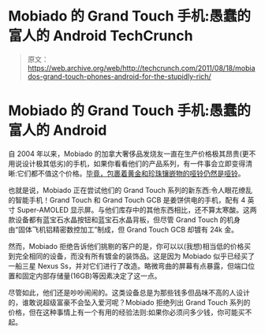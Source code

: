 # Mobiado 的 Grand Touch 手机:愚蠢的富人的 Android TechCrunch

> 原文：<https://web.archive.org/web/http://techcrunch.com/2011/08/18/mobiados-grand-touch-phones-android-for-the-stupidly-rich/>

# Mobiado 的 Grand Touch 手机:愚蠢的富人的 Android

自 2004 年以来，Mobiado 的加拿大奢侈品发烧友一直在生产价格极其昂贵(更不用说设计极其低劣)的手机，如果你看看他们的产品系列，有一件事会立即变得清晰:它们都不值这个价格。[毕竟，包裹着黄金和珍珠镶嵌物的哑铃仍然是哑铃](https://web.archive.org/web/20230203073247/https://techcrunch.com/2009/06/02/you-really-dont-need-the-%E2%80%98luxurious%E2%80%9D-mobiado-350-prl/)。

也就是说，Mobiado 正在尝试他们的 Grand Touch 系列的新东西:令人眼花缭乱的智能手机！Grand Touch 和 Grand Touch GCB 是姜饼供电的手机，配有 4 英寸 Super-AMOLED 显示屏。与他们库存中的其他东西相比，还不算太寒酸。这两款设备都有蓝宝石水晶按钮和蓝宝石水晶背板，但尽管 Grand Touch 的机身由“固体飞机铝精密数控加工”制成，但 Grand Touch GCB 却镀有 24k 金。

然而，Mobiado 拒绝告诉他们挑剔的客户的是，你可以以(我想)相当低的价格买到完全相同的设备，而没有所有镀金的装饰品。这是因为 Mobiado 似乎已经买了一船三星 Nexus Ss，并对它们进行了改造。略微弯曲的屏幕有点暴露，但端口位置和固定内部存储量(16GB)等因素决定了这一点。

尽管如此，他们还是吵吵闹闹的。这类设备总是为那些钱多但品味不高的人设计的，谁敢说超级富豪不会坠入爱河呢？Mobiado 拒绝列出 Grand Touch 系列的价格，但在这种事情上有一个有用的经验法则:如果你必须问多少钱，你可能买不起。